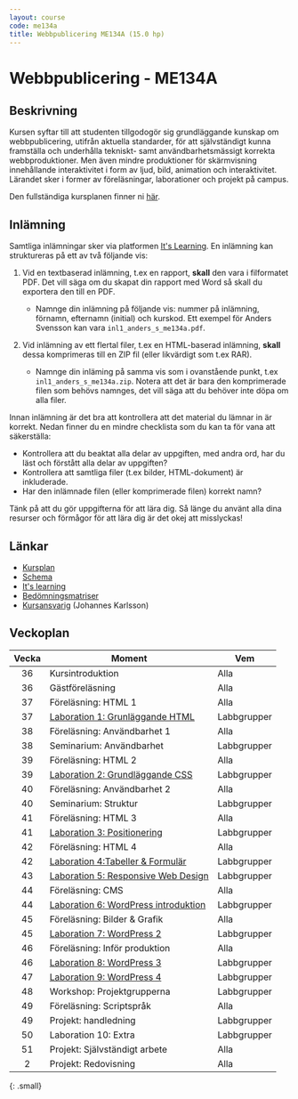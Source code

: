 ```yaml
---
layout: course
code: me134a
title: Webbpublicering ME134A (15.0 hp)
---
```


# Webbpublicering - ME134A

## Beskrivning

Kursen syftar till att studenten tillgodogör sig grundläggande kunskap om webbpublicering, utifrån aktuella standarder, för att självständigt kunna framställa och underhålla tekniskt- samt användbarhetsmässigt korrekta webbproduktioner. Men även mindre produktioner för skärmvisning innehållande interaktivitet i form av ljud, bild, animation och interaktivitet. Lärandet sker i former av föreläsningar, laborationer och projekt på campus.

Den fullständiga kursplanen finner ni [här][kursplan].

## Inlämning

Samtliga inlämningar sker via platformen [It's Learning][itslearning]. En inlämning kan struktureras på ett av två följande vis:

1. Vid en textbaserad inlämning, t.ex en rapport, __skall__ den vara i filformatet PDF. Det vill säga om du skapat din rapport med Word så skall du exportera den till en PDF.
    * Namnge din inlämning på följande vis: nummer på inlämning, förnamn, efternamn (initial) och kurskod. Ett exempel för Anders Svensson kan vara `inl1_anders_s_me134a.pdf`. 

2. Vid inlämning av ett flertal filer, t.ex en HTML-baserad inlämning, __skall__ dessa komprimeras till en ZIP fil (eller likvärdigt som t.ex RAR).
    * Namnge din inläming på samma vis som i ovanstående punkt, t.ex `inl1_anders_s_me134a.zip`. Notera att det är bara den komprimerade filen som behövs namnges, det vill säga att du behöver inte döpa om alla filer.

Innan inlämning är det bra att kontrollera att det material du lämnar in är korrekt. Nedan finner du en mindre checklista som du kan ta för vana att säkerställa:

* Kontrollera att du beaktat alla delar av uppgiften, med andra ord, har du läst och förstått alla delar av uppgiften?
* Kontrollera att samtliga filer (t.ex bilder, HTML-dokument) är inkluderade.
* Har den inlämnade filen (eller komprimerade filen) korrekt namn?

Tänk på att du gör uppgifterna för att lära dig. Så länge du använt alla dina resurser och förmågor för att lära dig är det okej att misslyckas!

## Länkar

* [Kursplan][kursplan]
* [Schema][schema]
* [It's learning][itslearning]
* [Bedömningsmatriser][matrix]
* [Kursansvarig](/contact) (Johannes Karlsson)

## Veckoplan

| Vecka     | Moment                                                                     | Vem         |
| :-------: | --------                                                                   | -----       |
| 36        | Kursintroduktion                                                           | Alla        |
| 36        | Gästföreläsning                                                            | Alla        |
| 37        | Föreläsning: HTML 1                                                        | Alla        |
| 37        | [Laboration 1: Grunläggande HTML](/courses/me134a/exercises/L01.html)      | Labbgrupper |
| 38        | Föreläsning: Användbarhet 1                                                | Alla        |
| 38        | Seminarium: Användbarhet                                                   | Labbgrupper |
| 39        | Föreläsning: HTML 2                                                        | Alla        |
| 39        | [Laboration 2: Grundläggande CSS](/courses/me134a/exercises/L02.html)      | Labbgrupper |
| 40        | Föreläsning: Användbarhet 2                                                | Alla        |
| 40        | Seminarium: Struktur                                                       | Labbgrupper |
| 41        | Föreläsning: HTML 3                                                        | Alla        |
| 41        | [Laboration 3: Positionering](/courses/me134a/exercises/L03.html)          | Labbgrupper |
| 42        | Föreläsning: HTML 4                                                        | Alla        |
| 42        | [Laboration 4:Tabeller & Formulär](/courses/me134a/exercises/L04.html)     | Labbgrupper |
| 43        | [Laboration 5: Responsive Web Design](/courses/me134a/exercises/L05.html)  | Labbgrupper |
| 44        | Föreläsning: CMS                                                           | Alla        |
| 44        | [Laboration 6: WordPress introduktion](/courses/me134a/exercises/L06.html) | Labbgrupper |
| 45        | Föreläsning: Bilder & Grafik                                               | Alla        |
| 45        | [Laboration 7: WordPress 2](/courses/me134a/exercises/L07.html)            | Labbgrupper |
| 46        | Föreläsning: Inför produktion                                              | Alla        |
| 46        | [Laboration 8: WordPress 3](/courses/me134a/exercises/L08.html)            | Labbgrupper |
| 47        | [Laboration 9: WordPress 4](/courses/me134a/exercises/L09.html)            | Labbgrupper |
| 48        | Workshop: Projektgrupperna                                                 | Labbgrupper |
| 49        | Föreläsning: Scriptspråk                                                   | Alla        |
| 49        | Projekt: handledning                                                       | Labbgrupper |
| 50        | Laboration 10: Extra                                                       | Labbgrupper |
| 51        | Projekt: Självständigt arbete                                              | Alla        |
| 2         | Projekt: Redovisning                                                       | Alla        |
{: .small}

[kursplan]: /courses/me134a/syllabus.html "Gå till kursplanen"
[schema]: http://schema.mah.se/setup/jsp/Schema.jsp?startDatum=idag&intervallTyp=m&intervallAntal=6&sokMedAND=false&sprak=SV&resurser=k.ME134A-20142-75076-%2Ck.ME134A-20142-TS495-%2C "Gå till schemat"
[itslearning]: https://mah.itslearning.com/elogin/ "Gå till It's learning"
[matrix]: /courses/me134a/matrix.html "Gå till bedömningsmatriser"
